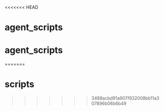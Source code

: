 <<<<<<< HEAD
# agent_scripts
# agent_scripts
=======
# scripts
>>>>>>> 3488acbd91a907f932008bb11a307896b06b6b49

